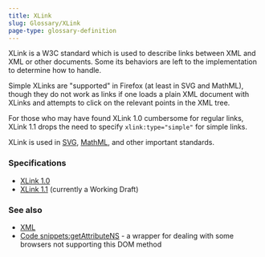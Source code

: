 ```yaml
---
title: XLink
slug: Glossary/XLink
page-type: glossary-definition
---
```




XLink is a W3C standard which is used to describe links between XML and XML or other documents. Some its behaviors are left to the implementation to determine how to handle.

Simple XLinks are "supported" in Firefox (at least in SVG and MathML), though they do not work as links if one loads a plain XML document with XLinks and attempts to click on the relevant points in the XML tree.

For those who may have found XLink 1.0 cumbersome for regular links, XLink 1.1 drops the need to specify `xlink:type="simple"` for simple links.

XLink is used in [SVG](/Web/SVG), [MathML](/Web/MathML), and other important standards.

### Specifications

- [XLink 1.0](https://www.w3.org/TR/xlink/)
- [XLink 1.1](https://www.w3.org/TR/xlink11/) (currently a Working Draft)

### See also

- [XML](/Web/XML)
- [Code snippets:getAttributeNS](/Web/API/Element/getAttributeNS) - a wrapper for dealing with some browsers not supporting this DOM method
